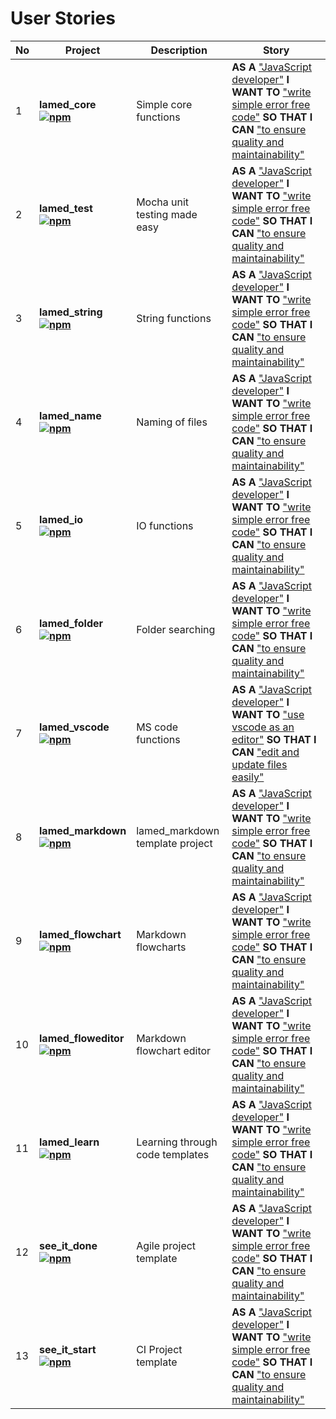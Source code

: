 # User Stories

No | Project | Description | Story
---- | ---- | ---- | ----
1 | **lamed_core <br> [![npm](https://img.shields.io/npm/v/lamed_core.svg)](https://www.npmjs.org/package/lamed_core)** | Simple core functions | **AS A** <u>"JavaScript developer"</u> **I WANT TO** <u>"write simple error free code"</u> **SO THAT I CAN** <u>"to ensure quality and maintainability"</u>
2 | **lamed_test <br> [![npm](https://img.shields.io/npm/v/lamed_test.svg)](https://www.npmjs.org/package/lamed_test)** | Mocha unit testing made easy | **AS A** <u>"JavaScript developer"</u> **I WANT TO** <u>"write simple error free code"</u> **SO THAT I CAN** <u>"to ensure quality and maintainability"</u>
3 | **lamed_string <br> [![npm](https://img.shields.io/npm/v/lamed_string.svg)](https://www.npmjs.org/package/lamed_string)** | String functions | **AS A** <u>"JavaScript developer"</u> **I WANT TO** <u>"write simple error free code"</u> **SO THAT I CAN** <u>"to ensure quality and maintainability"</u>
4 | **lamed_name <br> [![npm](https://img.shields.io/npm/v/lamed_name.svg)](https://www.npmjs.org/package/lamed_name)** | Naming of files | **AS A** <u>"JavaScript developer"</u> **I WANT TO** <u>"write simple error free code"</u> **SO THAT I CAN** <u>"to ensure quality and maintainability"</u>
5 | **lamed_io <br> [![npm](https://img.shields.io/npm/v/lamed_io.svg)](https://www.npmjs.org/package/lamed_io)** | IO functions | **AS A** <u>"JavaScript developer"</u> **I WANT TO** <u>"write simple error free code"</u> **SO THAT I CAN** <u>"to ensure quality and maintainability"</u>
6 | **lamed_folder <br> [![npm](https://img.shields.io/npm/v/lamed_folder.svg)](https://www.npmjs.org/package/lamed_folder)** | Folder searching | **AS A** <u>"JavaScript developer"</u> **I WANT TO** <u>"write simple error free code"</u> **SO THAT I CAN** <u>"to ensure quality and maintainability"</u>
7 | **lamed_vscode <br> [![npm](https://img.shields.io/npm/v/lamed_vscode.svg)](https://www.npmjs.org/package/lamed_vscode)** | MS code functions | **AS A** <u>"JavaScript developer"</u> **I WANT TO** <u>"use vscode as an editor"</u> **SO THAT I CAN** <u>"edit and update files easily"</u>
8 | **lamed_markdown <br> [![npm](https://img.shields.io/npm/v/lamed_markdown.svg)](https://www.npmjs.org/package/lamed_markdown)** | lamed_markdown template project | **AS A** <u>"JavaScript developer"</u> **I WANT TO** <u>"write simple error free code"</u> **SO THAT I CAN** <u>"to ensure quality and maintainability"</u>
9 | **lamed_flowchart <br> [![npm](https://img.shields.io/npm/v/lamed_flowchart.svg)](https://www.npmjs.org/package/lamed_flowchart)** | Markdown flowcharts | **AS A** <u>"JavaScript developer"</u> **I WANT TO** <u>"write simple error free code"</u> **SO THAT I CAN** <u>"to ensure quality and maintainability"</u>
10 | **lamed_floweditor <br> [![npm](https://img.shields.io/npm/v/lamed_floweditor.svg)](https://www.npmjs.org/package/lamed_floweditor)** | Markdown flowchart editor | **AS A** <u>"JavaScript developer"</u> **I WANT TO** <u>"write simple error free code"</u> **SO THAT I CAN** <u>"to ensure quality and maintainability"</u>
11 | **lamed_learn <br> [![npm](https://img.shields.io/npm/v/lamed_learn.svg)](https://www.npmjs.org/package/lamed_learn)** | Learning through code templates | **AS A** <u>"JavaScript developer"</u> **I WANT TO** <u>"write simple error free code"</u> **SO THAT I CAN** <u>"to ensure quality and maintainability"</u>
12 | **see_it_done <br> [![npm](https://img.shields.io/npm/v/see_it_done.svg)](https://www.npmjs.org/package/see_it_done)** | Agile project template | **AS A** <u>"JavaScript developer"</u> **I WANT TO** <u>"write simple error free code"</u> **SO THAT I CAN** <u>"to ensure quality and maintainability"</u>
13 | **see_it_start <br> [![npm](https://img.shields.io/npm/v/see_it_start.svg)](https://www.npmjs.org/package/see_it_start)** | CI Project template | **AS A** <u>"JavaScript developer"</u> **I WANT TO** <u>"write simple error free code"</u> **SO THAT I CAN** <u>"to ensure quality and maintainability"</u>
